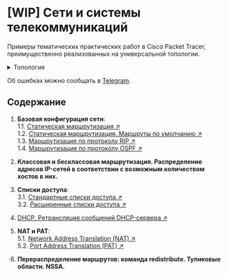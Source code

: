 # [WIP] Сети и системы телекоммуникаций 
Примеры тематических практических работ в Cisco Packet Tracer, преимущественно реализованных на универсальной топологии.

<details>
  <summary>Топология</summary>

  ![topology](https://i.imgur.com/rasnj1N.png)
</details>

Об ошибках можно сообщать в [Telegram](https://bit.ly/3X40VCN).

## Содержание
1. **Базовая конфигурация сети**:  
    1.1. [Статическая маршрутизация ↗](1.1-static-routing.md)  
    1.2. [Статическая маршрутизация. Маршруты по умолчанию ↗](1.2-static-routing-default-routes.md)  
    1.3. [Маршрутизация по протоколу RIP ↗](1.3-rip-routing.md)  
    1.4. [Маршрутизация по протоколу OSPF ↗](1.4-ospf-routing.md)  

2. **Классовая и бесклассовая маршрутизация. Распределение адресов IP-сетей в соответствии с возможным количеством хостов в них.**  

3. **Списки доступа**:  
    3.1. [Стандартные списки доступа ↗](3.1-acl.md)  
    3.2. [Расширенные списки доступа ↗](3.2-extended-acl.md)  

4. [DHCP. Ретрансляция сообщений DHCP-сервера ↗](4-dhcp.md)  

5. **NAT и PAT**:  
    5.1. [Network Address Translation (NAT) ↗](5.1-nat.md)  
    5.2. [Port Address Translation (PAT) ↗](5.2-pat.md)

6. **Перераспределение маршрутов: команда redistribute. Тупиковые области. NSSA.**